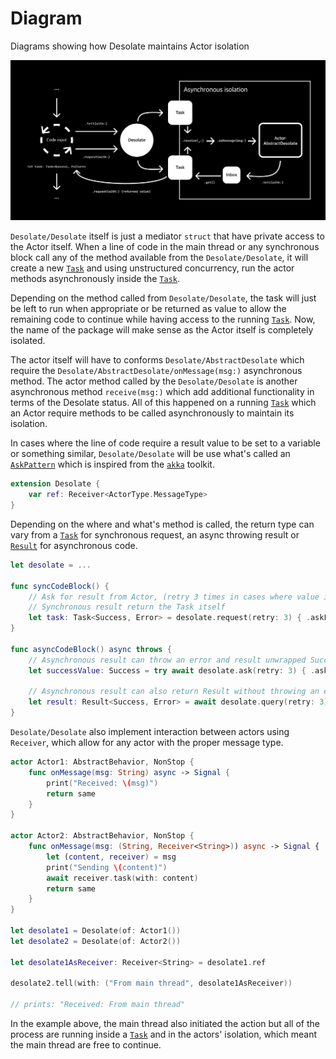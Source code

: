 # Diagram

Diagrams showing how Desolate maintains Actor isolation

![Diagram](Diagram.png)

``Desolate/Desolate`` itself is just a mediator `struct` that have private access to the Actor itself. 
When a line of code in the main thread or any synchronous block call any of the method available from the ``Desolate/Desolate``, it will create a new [`Task`](https://developer.apple.com/documentation/swift/task/) and using unstructured concurrency, run the actor methods asynchronously inside the [`Task`](https://developer.apple.com/documentation/swift/task/). 

Depending on the method called from ``Desolate/Desolate``, the task will just be left to run when appropriate or be returned as value to allow the remaining code to continue while having access to the running [`Task`](https://developer.apple.com/documentation/swift/task/). Now, the name of the package will make sense as the Actor itself is completely isolated.

The actor itself will have to conforms ``Desolate/AbstractDesolate`` which require the ``Desolate/AbstractDesolate/onMessage(msg:)`` asynchronous method. The actor method called by the ``Desolate/Desolate`` is another asynchronous method `receive(msg:)` which add additional functionality in terms of the Desolate status. All of this happened on a running [`Task`](https://developer.apple.com/documentation/swift/task/) which an Actor require methods to be called asynchronously to maintain its isolation.

In cases where the line of code require a result value to be set to a variable or something similar, ``Desolate/Desolate`` will be use what's called an [`AskPattern`](https://doc.akka.io/docs/akka/current/typed/interaction-patterns.html#request-response-with-ask-from-outside-an-actor) which is inspired from the [`akka`](https://akka.io) toolkit.

```swift
extension Desolate {
    var ref: Receiver<ActorType.MessageType> 
}
```

Depending on the where and what's method is called, the return type can vary from a [`Task`](https://developer.apple.com/documentation/swift/task/) for synchronous request, an async throwing result or [`Result`](https://developer.apple.com/documentation/swift/Result) for asynchronous code.

```swift
let desolate = ...

func syncCodeBlock() {
    // Ask for result from Actor, (retry 3 times in cases where value is slow to receive)
    // Synchronous result return the Task itself
    let task: Task<Success, Error> = desolate.request(retry: 3) { .askForResult(receiver: $0)} // <- using the .request given Receiver
}

func asyncCodeBlock() async throws {
    // Asynchronous result can throw an error and result unwrapped Success value
    let successValue: Success = try await desolate.ask(retry: 3) { .askForResult(receiver: $0) } 
    
    // Asynchronous result can also return Result without throwing an error
    let result: Result<Success, Error> = await desolate.query(retry: 3) { .askForResult(receiver: $0) } 
}
```

``Desolate/Desolate`` also implement interaction between actors using `Receiver`, which allow for any actor with the proper message type. 

```swift
actor Actor1: AbstractBehavior, NonStop {
    func onMessage(msg: String) async -> Signal {
        print("Received: \(msg)")
        return same
    }
}

actor Actor2: AbstractBehavior, NonStop {
    func onMessage(msg: (String, Receiver<String>)) async -> Signal {
        let (content, receiver) = msg
        print("Sending \(content)")
        await receiver.task(with: content)
        return same
    }
}

let desolate1 = Desolate(of: Actor1())
let desolate2 = Desolate(of: Actor2())

let desolate1AsReceiver: Receiver<String> = desolate1.ref

desolate2.tell(with: ("From main thread", desolate1AsReceiver))

// prints: "Received: From main thread"
```

In the example above, the main thread also initiated the action but all of the process are running inside a [`Task`](https://developer.apple.com/documentation/swift/task/) and in the actors' isolation, which meant the main thread are free to continue.

